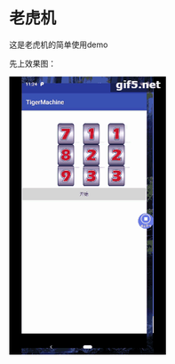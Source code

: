 ﻿# 老虎机
这是老虎机的简单使用demo

先上效果图：

![1](https://github.com/wuqingsen/TigerWu/blob/master/laohujigif.gif)  


